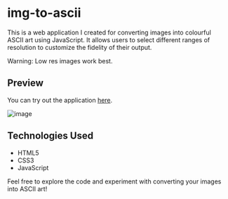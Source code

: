 # img-to-ascii

This is a web application I created for converting images into colourful ASCII art using JavaScript. It allows users to select different ranges of resolution to customize the fidelity of their output. 

Warning: Low res images work best.

## Preview

You can try out the application [here](https://example.com).

![image](https://github.com/andrew1k3/img-to-ascii/assets/95467716/4aa9954a-a9c0-48b9-ba7b-dfeaaa3de9fd)

## Technologies Used

- HTML5
- CSS3
- JavaScript

Feel free to explore the code and experiment with converting your images into ASCII art!

